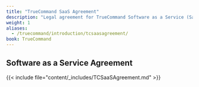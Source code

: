 ```yaml
---
title: "TrueCommand SaaS Agreement"
description: "Legal agreement for TrueCommand Software as a Service (SaaS)."
weight: 1
aliases:
  - /truecommand/introduction/tcsaasagreement/
book: TrueCommand
---
```


## Software as a Service Agreement

{{< include file="content/_includes/TCSaaSAgreement.md" >}}
